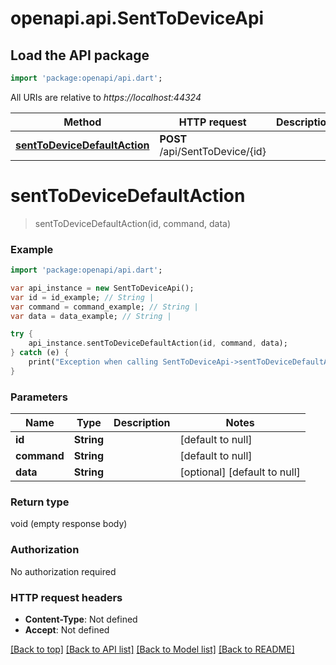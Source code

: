 # openapi.api.SentToDeviceApi

## Load the API package
```dart
import 'package:openapi/api.dart';
```

All URIs are relative to *https://localhost:44324*

Method | HTTP request | Description
------------- | ------------- | -------------
[**sentToDeviceDefaultAction**](SentToDeviceApi.md#sentToDeviceDefaultAction) | **POST** /api/SentToDevice/{id} | 


# **sentToDeviceDefaultAction**
> sentToDeviceDefaultAction(id, command, data)



### Example 
```dart
import 'package:openapi/api.dart';

var api_instance = new SentToDeviceApi();
var id = id_example; // String | 
var command = command_example; // String | 
var data = data_example; // String | 

try { 
    api_instance.sentToDeviceDefaultAction(id, command, data);
} catch (e) {
    print("Exception when calling SentToDeviceApi->sentToDeviceDefaultAction: $e\n");
}
```

### Parameters

Name | Type | Description  | Notes
------------- | ------------- | ------------- | -------------
 **id** | **String**|  | [default to null]
 **command** | **String**|  | [default to null]
 **data** | **String**|  | [optional] [default to null]

### Return type

void (empty response body)

### Authorization

No authorization required

### HTTP request headers

 - **Content-Type**: Not defined
 - **Accept**: Not defined

[[Back to top]](#) [[Back to API list]](../README.md#documentation-for-api-endpoints) [[Back to Model list]](../README.md#documentation-for-models) [[Back to README]](../README.md)

